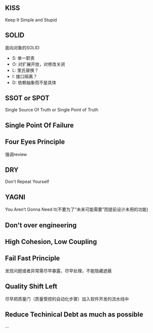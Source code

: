 ## KISS
Keep It Simple and Stupid

## SOLID
面向对象的SOLID:
- S: 单一职责
- O: 对扩展开放，对修改关闭
- L: 里氏替换？
- I: 接口隔离？
- D: 依赖抽象而不是具体

## SSOT or SPOT
Single Source Of Truth or Single Point of Truth

## Single Point Of Failure

## Four Eyes Principle
强调review

## DRY
Don't Repeat Yourself

## YAGNI
You Aren’t Gonna Need It(不要为了“未来可能需要”而提前设计未用的功能)

## Don't over engineering

## High Cohesion, Low Coupling

## Fail Fast Principle
发现问题或者异常需尽早暴露，尽早处理，不能隐藏遮蔽

## Quality Shift Left
尽早把质量门（质量管控的自动化步骤）加入软件开发的流水线中

## Reduce Techinical Debt as much as possible


...